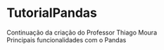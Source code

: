 # TutorialPandas
Continuação da criação do Professor Thiago Moura \
Principais funcionalidades com o Pandas
